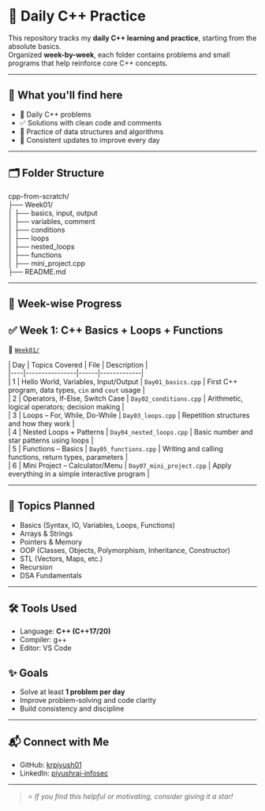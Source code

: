# 🧠 Daily C++ Practice

This repository tracks my **daily C++ learning and practice**, starting from the absolute basics.  
Organized **week-by-week**, each folder contains problems and small programs that help reinforce core C++ concepts.

---

## 📌 What you'll find here

- 📅 Daily C++ problems
- ✅ Solutions with clean code and comments
- 🧠 Practice of data structures and algorithms
- 🔄 Consistent updates to improve every day

---

## 🗂️ Folder Structure
cpp-from-scratch/<br>
├── Week01/<br>
│   ├── basics, input, output<br>
│   ├── variables, comment<br>
│   ├── conditions<br>
│   ├── loops<br>
│   ├── nested_loops<br>
│   ├── functions<br>
│   ├── mini_project.cpp<br>
├── README.md<br>


---

## 📅 Week-wise Progress<br>

## ✅ Week 1: C++ Basics + Loops + Functions<br>

📁 [`Week01/`](./Week01)<br>

| Day | Topics Covered | File | Description |<br>
|----|----------------|------|-------------|<br>
| 1  | Hello World, Variables, Input/Output | `Day01_basics.cpp` | First C++ program, data types, `cin` and `cout` usage |<br>
| 2  | Operators, If-Else, Switch Case | `Day02_conditions.cpp` | Arithmetic, logical operators; decision making |<br>
| 3  | Loops – For, While, Do-While | `Day03_loops.cpp` | Repetition structures and how they work |<br>
| 4  | Nested Loops + Patterns | `Day04_nested_loops.cpp` | Basic number and star patterns using loops |<br>
| 5  | Functions – Basics | `Day05_functions.cpp` | Writing and calling functions, return types, parameters |<br>
| 6  | Mini Project – Calculator/Menu | `Day07_mini_project.cpp` | Apply everything in a simple interactive program |<br>


---
## 🧠 Topics Planned<br>

- Basics (Syntax, IO, Variables, Loops, Functions)<br>
- Arrays & Strings<br>
- Pointers & Memory<br>
- OOP (Classes, Objects, Polymorphism, Inheritance, Constructor)<br>
- STL (Vectors, Maps, etc.)<br>
- Recursion<br>
- DSA Fundamentals<br>

---
## 🛠 Tools Used<br>

- Language: **C++ (C++17/20)**<br>
- Compiler: g++<br>
- Editor: VS Code <br>

## ✨ Goals<br>

- Solve at least **1 problem per day**<br>
- Improve problem-solving and code clarity<br>
- Build consistency and discipline<br>

---

## 📬 Connect with Me<br>

- GitHub: [krpiyush01](https://leetcode.com/u/krpiyush01/)<br>
- LinkedIn: [piyushraj-infosec](https://www.linkedin.com/in/piyushraj-infosec/)<br>

---

> ⭐ *If you find this helpful or motivating, consider giving it a star!*<br>



